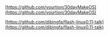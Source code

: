 [https://github.com/yourtion/30dayMakeOS](https://github.com/yourtion/30dayMakeOS)

[https://github.com/dibingfa/flash-linux0.11-talk](https://github.com/dibingfa/flash-linux0.11-talk)
